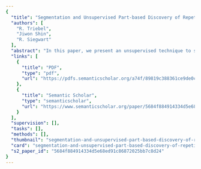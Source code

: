 ```yaml
---
{
  "title": "Segmentation and Unsupervised Part-based Discovery of Repetitive Objects",
  "authors": [
    "R. Triebel",
    "Jiwon Shin",
    "R. Siegwart"
  ],
  "abstract": "In this paper, we present an unsupervised technique to segment and detect objects in indoor environments. The main idea of this work is to identify object instances whenever there is evidence for at least one other occurence of an object of the same kind. In contrast to former approaches, we do not assume any given segmentation of the data, but instead estimate the segmentation and the existence of object instances concurrently. We apply graph-based clustering in feature and in geometric space to presegmented input data. Each segment is treated as a potential object part, and the inter-dependence of object labels assigned to part clusters are modeled using a Conditional Random Field (CRF) named the “parts graph”. Another CRF is then applied to the scene graph to smooth the class labels using the distributions obtained from the parts graph. First results on indoor 3D laser range data are evaluated and presented.",
  "links": [
    {
      "title": "PDF",
      "type": "pdf",
      "url": "https://pdfs.semanticscholar.org/a74f/89819c388361ce9de0cde949854bcefc5e76.pdf"
    },
    {
      "title": "Semantic Scholar",
      "type": "semanticscholar",
      "url": "https://www.semanticscholar.org/paper/5684f884914334d5e68ed91c86872025bb7c8d24"
    }
  ],
  "supervision": [],
  "tasks": [],
  "methods": [],
  "thumbnail": "segmentation-and-unsupervised-part-based-discovery-of-repetitive-objects-thumb.jpg",
  "card": "segmentation-and-unsupervised-part-based-discovery-of-repetitive-objects-card.jpg",
  "s2_paper_id": "5684f884914334d5e68ed91c86872025bb7c8d24"
}
---
```


